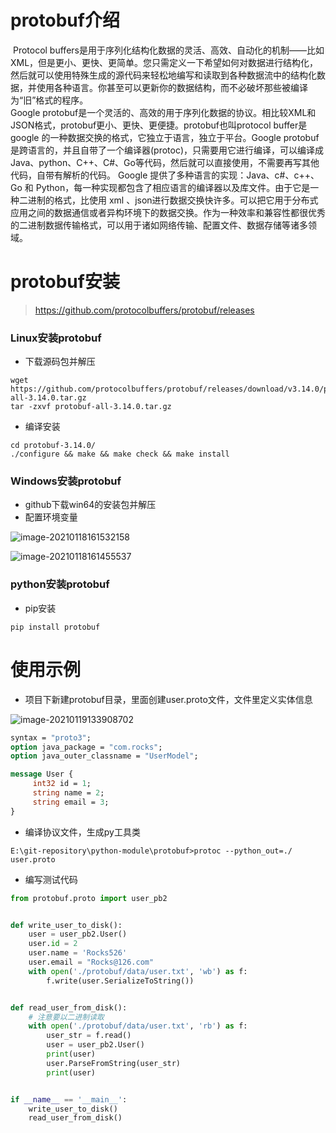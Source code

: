 # protobuf介绍

​	Protocol buffers是用于序列化结构化数据的灵活、高效、自动化的机制——比如XML，但是更小、更快、更简单。您只需定义一下希望如何对数据进行结构化，然后就可以使用特殊生成的源代码来轻松地编写和读取到各种数据流中的结构化数据，并使用各种语言。你甚至可以更新你的数据结构，而不必破坏那些被编译为“旧”格式的程序。  
​	Google protobuf是一个灵活的、高效的用于序列化数据的协议。相比较XML和JSON格式，protobuf更小、更快、更便捷。protobuf也叫protocol buffer是google 的一种数据交换的格式，它独立于语言，独立于平台。Google protobuf是跨语言的，并且自带了一个编译器(protoc)，只需要用它进行编译，可以编译成Java、python、C++、C#、Go等代码，然后就可以直接使用，不需要再写其他代码，自带有解析的代码。
   Google 提供了多种语言的实现：Java、c#、c++、Go 和 Python，每一种实现都包含了相应语言的编译器以及库文件。由于它是一种二进制的格式，比使用 xml 、json进行数据交换快许多。可以把它用于分布式应用之间的数据通信或者异构环境下的数据交换。作为一种效率和兼容性都很优秀的二进制数据传输格式，可以用于诸如网络传输、配置文件、数据存储等诸多领域。

# protobuf安装

> https://github.com/protocolbuffers/protobuf/releases

### Linux安装protobuf

- 下载源码包并解压

```shell
wget https://github.com/protocolbuffers/protobuf/releases/download/v3.14.0/protobuf-all-3.14.0.tar.gz
tar -zxvf protobuf-all-3.14.0.tar.gz
```

- 编译安装

```shell
cd protobuf-3.14.0/
./configure && make && make check && make install 
```

### Windows安装protobuf

- github下载win64的安装包并解压
- 配置环境变量

![image-20210118161532158](http://rocks526.top/lzx/image-20210118161532158.png)

![image-20210118161455537](http://rocks526.top/lzx/image-20210118161455537.png)

### python安装protobuf

- pip安装

```shell
pip install protobuf
```

# 使用示例

- 项目下新建protobuf目录，里面创建user.proto文件，文件里定义实体信息

![image-20210119133908702](http://rocks526.top/lzx/image-20210119133908702.png)

```protobuf
syntax = "proto3";
option java_package = "com.rocks";
option java_outer_classname = "UserModel";

message User {
     int32 id = 1;
     string name = 2;
     string email = 3;
}
```

- 编译协议文件，生成py工具类

```shell
E:\git-repository\python-module\protobuf>protoc --python_out=./ user.proto
```

- 编写测试代码

```python
from protobuf.proto import user_pb2


def write_user_to_disk():
    user = user_pb2.User()
    user.id = 2
    user.name = 'Rocks526'
    user.email = "Rocks@126.com"
    with open('./protobuf/data/user.txt', 'wb') as f:
        f.write(user.SerializeToString())


def read_user_from_disk():
    # 注意要以二进制读取
    with open('./protobuf/data/user.txt', 'rb') as f:
        user_str = f.read()
        user = user_pb2.User()
        print(user)
        user.ParseFromString(user_str)
        print(user)


if __name__ == '__main__':
    write_user_to_disk()
    read_user_from_disk()
```

